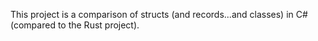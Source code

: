 This project is a comparison of structs (and records...and classes) in C# (compared to the Rust project).